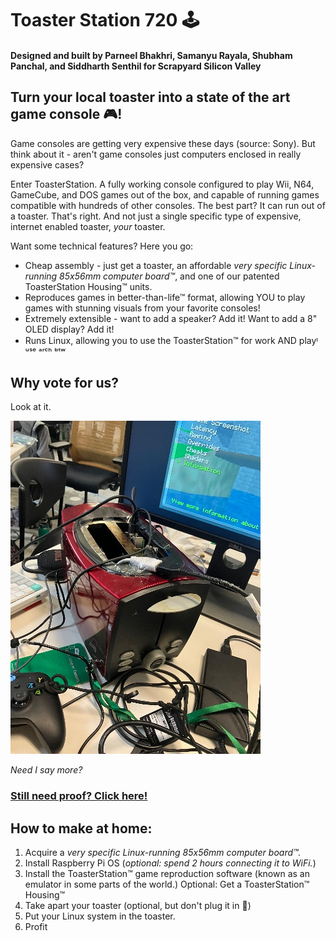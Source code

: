 # Toaster Station 720 🕹️
#### Designed and built by Parneel Bhakhri, Samanyu Rayala, Shubham Panchal, and Siddharth Senthil for Scrapyard Silicon Valley

## Turn your local toaster into a state of the art game console 🎮!
Game consoles are getting very expensive these days (source: Sony).
But think about it - aren't game consoles just computers enclosed in really expensive cases? 

Enter ToasterStation. A fully working console configured to play Wii, N64, GameCube, and DOS games out of the box, and capable of running games compatible with hundreds of other consoles. The best part? It can run out of a toaster. That's right. And not just a single specific type of expensive, internet enabled toaster, *your* toaster.

Want some technical features? Here you go:
- Cheap assembly - just get a toaster, an affordable *very specific Linux-running 85x56mm computer board™*, and one of our patented ToasterStation Housing™ units.
- Reproduces games in better-than-life™ format, allowing YOU to play games with stunning visuals from your favorite consoles!
- Extremely extensible - want to add a speaker? Add it! Want to add a 8" OLED display? Add it!
- Runs Linux, allowing you to use the ToasterStation™ for work AND playᶦ ᵘˢᵉ ᵃʳᶜʰ ᵇᵗʷ

## Why vote for us?
Look at it.

![Picture of ToasterStation 720](https://raw.githubusercontent.com/pbhak/ToasterStation720/refs/heads/main/assets/toasterstation720.jpg "🔥")

*Need I say more?*

### [Still need proof? Click here!](https://youtube.com/shorts/zqaACHboSkk)

## How to make at home:
1. Acquire a  *very specific Linux-running 85x56mm computer board™.*
2. Install Raspberry Pi OS (*optional: spend 2 hours connecting it to WiFi.*)
3. Install the ToasterStation™ game reproduction software (known as an emulator in some parts of the world.)
Optional: Get a ToasterStation™ Housing™
4. Take apart your toaster (optional, but don't plug it in 🙏)
5. Put your Linux system in the toaster.
6. Profit
